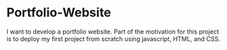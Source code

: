 # Portfolio-Website
I want to develop a portfolio website. Part of the motivation for this project is to deploy my first project from scratch using javascript, HTML, and CSS.
